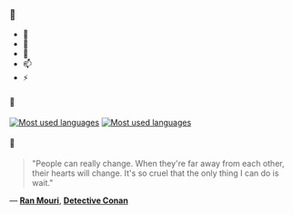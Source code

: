 ### 👋

- 🔭
- 🌱
- 💬
- 📫
- ⚡

#### 🧏

[![Most used languages](https://github-readme-stats-aynah.vercel.app/api/top-langs/?username=aynh&theme=solarized-dark&langs_count=6&layout=compact&hide_title=true)](https://github.com/anuraghazra/github-readme-stats#gh-dark-mode-only)
[![Most used languages](https://github-readme-stats-aynah.vercel.app/api/top-langs/?username=aynh&theme=solarized-light&langs_count=6&layout=compact&hide_title=true)](https://github.com/anuraghazra/github-readme-stats#gh-light-mode-only)

#### 💬

> "People can really change. When they're far away from each other, their hearts will change. It's so cruel that the only thing I can do is wait."

&mdash; [**Ran Mouri**](https://myanimelist.net/character.php?q=Ran%20Mouri&cat=character), [**Detective Conan**](https://myanimelist.net/search/all?q=Detective%20Conan&cat=all)
